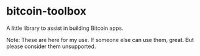 # bitcoin-toolbox
A little library to assist in building Bitcoin apps.

Note: These are here for my use. If someone else can use them, great. But please consider them unsupported.
